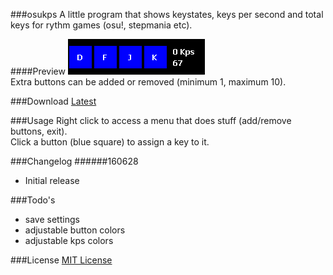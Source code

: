 ###osukps
A little program that shows keystates, keys per second and total keys for rythm games (osu!, stepmania etc).

####Preview
![preview](/preview.gif?raw=true)  
Extra buttons can be added or removed (minimum 1, maximum 10).

###Download
[Latest](/osukps/bin/osukps.exe?raw=true)

###Usage
Right click to access a menu that does stuff (add/remove buttons, exit).  
Click a button (blue square) to assign a key to it.

###Changelog
######160628
* Initial release

###Todo's
* save settings
* adjustable button colors
* adjustable kps colors

###License
[MIT License](/LICENSE)

